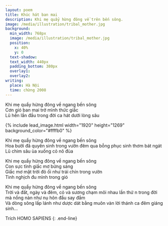 ```yaml
---
layout: poem
title: Khúc hát ban mai
description: Khi mẹ quẩy hừng đông về trên bến sông.
image: /media/illustration/tribal_mother.jpg
background:
  min_width: 768px
  image: /media/illustration/tribal_mother.jpg
  position:
    x: 40%
    y: 0
  text-shadow:
  text_width: 440px
  padding_bottom: 380px
  overlay1: 
  overlay2: 
writing:
  place: Hà Nội
  time: chừng 2008
---
```


Khi mẹ quẩy hừng đông về ngang bến sông  
Cơn gió ban mai trở mình thức giấc  
Lũ hến lần đầu trong đời ca hát dưới lòng sâu

<!--more-->

{% include lead_image.html width="1920" height="1269" background_color="#ffffb0" %}

Khi mẹ quẩy hừng đông về ngang bến sông  
Hoa bưởi đã quyên sinh trong vườn đêm qua bỗng phục sinh thơm bát ngát  
Lũ chim sâu ùa xuống cỏ nô đùa

Khi mẹ quẩy hừng đông về ngang bến sông  
Con sực tỉnh giấc mơ bừng sáng  
Giấc mơ mặt trời đỏ ối như trái chín trong vườn  
Tinh nghịch đu mình trong gió

Khi mẹ quẩy hừng đông về ngang bến sông  
Trời và đất, ngày và đêm, cỏ và sương chạm môi nhau lần thứ n trong đời mà nồng nàn như nụ hôn đầu say đắm  
Và dòng sông lấp lánh như dược dát bằng muôn vàn lời thánh ca đêm giáng sinh…

Trích HOMO SAPIENS
{: .end-line}
